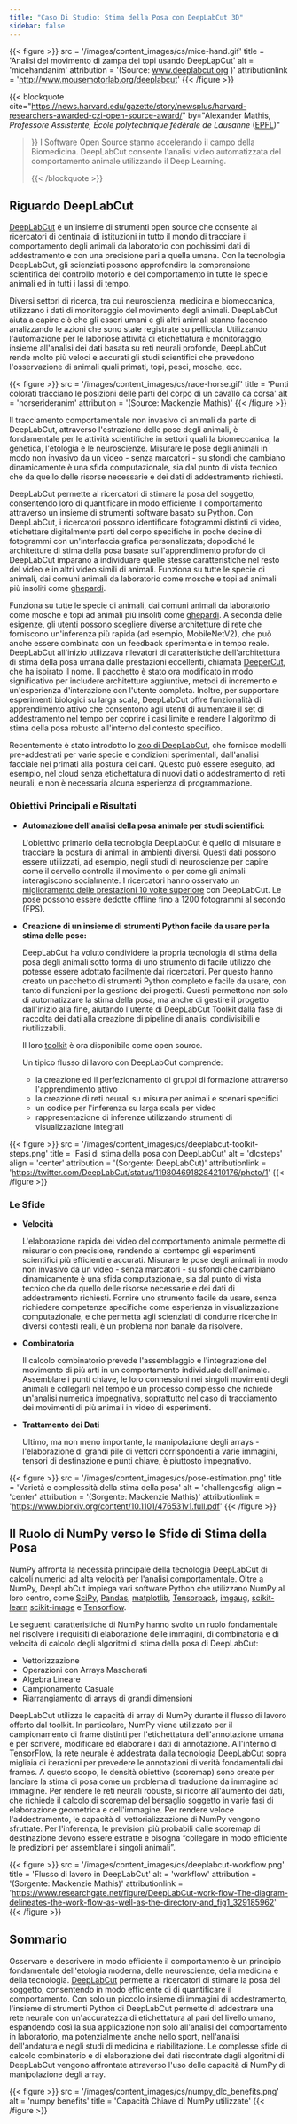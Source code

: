 ```yaml
---
title: "Caso Di Studio: Stima della Posa con DeepLabCut 3D"
sidebar: false
---
```


{{< figure >}}
src = '/images/content_images/cs/mice-hand.gif' title = 'Analisi del movimento di zampa dei topi usando DeepLapCut' alt = 'micehandanim' attribution = '(Source: www.deeplabcut.org )' attributionlink = 'http://www.mousemotorlab.org/deeplabcut'
{{< /figure >}}

{{< blockquote cite="https://news.harvard.edu/gazette/story/newsplus/harvard-researchers-awarded-czi-open-source-award/" by="Alexander Mathis, *Professore Assistente, École polytechnique fédérale de Lausanne* ([EPFL](https://www.epfl.ch/en/))"
> }} I Software Open Source stanno accelerando il campo della Biomedicina. DeepLabCut consente l'analisi video automatizzata del comportamento animale utilizzando il Deep Learning. 
> 
> {{< /blockquote >}}

## Riguardo DeepLabCut

[DeepLabCut](https://github.com/DeepLabCut/DeepLabCut) è un'insieme di strumenti open source che consente ai ricercatori di centinaia di istituzioni in tutto il mondo di tracciare il comportamento degli animali da laboratorio con pochissimi dati di addestramento e con una precisione pari a quella umana. Con la tecnologia DeepLabCut, gli scienziati possono approfondire la comprensione scientifica del controllo motorio e del comportamento in tutte le specie animali ed in tutti i lassi di tempo.

Diversi settori di ricerca, tra cui neuroscienza, medicina e biomeccanica, utilizzano i dati di monitoraggio del movimento degli animali. DeepLabCut aiuta a capire ciò che gli esseri umani e gli altri animali stanno facendo analizzando le azioni che sono state registrate su pellicola. Utilizzando l'automazione per le laboriose attività di etichettatura e monitoraggio, insieme all'analisi dei dati basata su reti neurali profonde, DeepLabCut rende molto più veloci e accurati gli studi scientifici che prevedono l'osservazione di animali quali primati, topi, pesci, mosche, ecc.

{{< figure >}}
src = '/images/content_images/cs/race-horse.gif' title = 'Punti colorati tracciano le posizioni delle parti del corpo di un cavallo da corsa' alt = 'horserideranim' attribution = '(Source: Mackenzie Mathis)'
{{< /figure >}}

Il tracciamento comportamentale non invasivo di animali da parte di DeepLabCut, attraverso l'estrazione delle pose degli animali, è fondamentale per le attività scientifiche in settori quali la biomeccanica, la genetica, l'etologia e le neuroscienze. Misurare le pose degli animali in modo non invasivo da un video - senza marcatori - su sfondi che cambiano dinamicamente è una sfida computazionale, sia dal punto di vista tecnico che da quello delle risorse necessarie e dei dati di addestramento richiesti.

DeepLabCut permette ai ricercatori di stimare la posa del soggetto, consentendo loro di quantificare in modo efficiente il comportamento attraverso un insieme di strumenti software basato su Python.  Con DeepLabCut, i ricercatori possono identificare fotogrammi distinti di video, etichettare digitalmente parti del corpo specifiche in poche decine di fotogrammi con un'interfaccia grafica personalizzata; dopodiché le architetture di stima della posa basate sull'apprendimento profondo di DeepLabCut imparano a individuare quelle stesse caratteristiche nel resto del video e in altri video simili di animali. Funziona su tutte le specie di animali, dai comuni animali da laboratorio come mosche e topi ad animali più insoliti come  [ghepardi][cheetah-movement].

Funziona su tutte le specie di animali, dai comuni animali da laboratorio come mosche e topi ad animali più insoliti come  [ghepardi][cheetah-movement].  A seconda delle esigenze, gli utenti possono scegliere diverse architetture di rete che forniscono un'inferenza più rapida (ad esempio, MobileNetV2), che può anche essere combinata con un feedback sperimentale in tempo reale. DeepLabCut all'inizio utilizzava rilevatori di caratteristiche dell'architettura di stima della posa umana dalle prestazioni eccellenti, chiamata  [DeeperCut](https://arxiv.org/abs/1605.03170), che ha ispirato il nome. Il pacchetto è stato ora modificato in modo significativo per includere architetture aggiuntive, metodi di incremento e un'esperienza d'interazione con l'utente completa. Inoltre, per supportare esperimenti biologici su larga scala, DeepLabCut offre funzionalità di apprendimento attivo che consentono agli utenti di aumentare il set di addestramento nel tempo per coprire i casi limite e rendere l'algoritmo di stima della posa robusto all'interno del contesto specifico.

Recentemente è stato introdotto lo  [zoo di DeepLabCut](https://deeplabcut.github.io/DeepLabCut/docs/ModelZoo.html), che fornisce modelli pre-addestrati per varie specie e condizioni sperimentali, dall'analisi facciale nei primati alla postura dei cani. Questo può essere eseguito, ad esempio, nel cloud senza etichettatura di nuovi dati o addestramento di reti neurali, e non è necessaria alcuna esperienza di programmazione.

### Obiettivi Principali e Risultati

* **Automazione dell'analisi della posa animale per studi scientifici:**

  L'obiettivo primario della tecnologia DeepLabCut è quello di misurare e tracciare la postura di animali in ambienti diversi. Questi dati possono essere utilizzati, ad esempio, negli studi di neuroscienze per capire come il cervello controlla il movimento o per come gli animali interagiscono socialmente. I ricercatori hanno osservato un [ miglioramento delle prestazioni 10 volte superiore](https://www.biorxiv.org/content/10.1101/457242v1) con DeepLabCut. Le pose possono essere dedotte offline fino a 1200 fotogrammi al secondo (FPS).

* **Creazione di un insieme di strumenti Python facile da usare per la stima delle pose:**

  DeepLabCut ha voluto condividere la propria tecnologia di stima della posa degli animali sotto forma di uno strumento di facile utilizzo che potesse essere adottato facilmente dai ricercatori. Per questo hanno creato un pacchetto di strumenti Python completo e facile da usare, con tanto di funzioni per la gestione dei progetti. Questi permettono non solo di automatizzare la stima della posa, ma anche di gestire il progetto dall'inizio alla fine, aiutando l'utente di DeepLabCut Toolkit dalla fase di raccolta dei dati alla creazione di pipeline di analisi condivisibili e riutilizzabili.

  Il loro [toolkit][DLCToolkit] è ora disponibile come open source.

  Un tipico flusso di lavoro con DeepLabCut comprende:

  - la creazione ed il perfezionamento di gruppi di formazione attraverso l'apprendimento attivo
  - la creazione di reti neurali su misura per animali e scenari specifici
  - un codice per l'inferenza su larga scala per video
  - rappresentazione di inferenze utilizzando strumenti di visualizzazione integrati

{{< figure >}}
src = '/images/content_images/cs/deeplabcut-toolkit-steps.png' title = 'Fasi di stima della posa con DeepLabCut' alt = 'dlcsteps' align = 'center' attribution = '(Sorgente: DeepLabCut)' attributionlink = 'https://twitter.com/DeepLabCut/status/1198046918284210176/photo/1'
{{< /figure >}}

### Le Sfide

* **Velocità**

    L'elaborazione rapida dei video del comportamento animale permette di misurarlo con precisione, rendendo al contempo gli esperimenti scientifici più efficienti e accurati. Misurare le pose degli animali in modo non invasivo da un video - senza marcatori - su sfondi che cambiano dinamicamente è una sfida computazionale, sia dal punto di vista tecnico che da quello delle risorse necessarie e dei dati di addestramento richiesti. Fornire uno strumento facile da usare, senza richiedere competenze specifiche come esperienza in visualizzazione computazionale, e che permetta agli scienziati di condurre ricerche in diversi contesti reali, è un problema non banale da risolvere.

* **Combinatoria**

    Il calcolo combinatorio prevede l'assemblaggio e l'integrazione del movimento di più arti in un comportamento individuale dell'animale. Assemblare i punti chiave, le loro connessioni nei singoli movimenti degli animali e collegarli nel tempo è un processo complesso che richiede un'analisi numerica impegnativa, soprattutto nel caso di tracciamento dei movimenti di più animali in video di esperimenti.

* **Trattamento dei Dati**

    Ultimo, ma non meno importante, la manipolazione degli arrays - l'elaborazione di grandi pile di vettori corrispondenti a varie immagini, tensori di destinazione e punti chiave, è piuttosto impegnativo.

{{< figure >}}
src = '/images/content_images/cs/pose-estimation.png' title = 'Varietà e complessità della stima della posa' alt = 'challengesfig' align = 'center' attribution = '(Sorgente: Mackenzie Mathis)' attributionlink = 'https://www.biorxiv.org/content/10.1101/476531v1.full.pdf'
{{< /figure >}}

## Il Ruolo di NumPy verso le Sfide di Stima della Posa

NumPy affronta la necessità principale della tecnologia DeepLabCut di calcoli numerici ad alta velocità per l'analisi comportamentale.  Oltre a NumPy, DeepLabCut impiega vari software Python che utilizzano NumPy al loro centro, come [SciPy](https://www.scipy.org), [Pandas](https://pandas.pydata.org), [matplotlib](https://matplotlib.org), [Tensorpack](https://github.com/tensorpack/tensorpack), [imgaug](https://github.com/aleju/imgaug), [scikit-learn](https://scikit-learn.org/stable/) [scikit-image](https://scikit-image.org) e [Tensorflow](https://www.tensorflow.org).

Le seguenti caratteristiche di NumPy hanno svolto un ruolo fondamentale nel risolvere i requisiti di elaborazione delle immagini, di combinatoria e di velocità di calcolo degli algoritmi di stima della posa di DeepLabCut:

* Vettorizzazione
* Operazioni con Arrays Mascherati
* Algebra Lineare
* Campionamento Casuale
* Riarrangiamento di arrays di grandi dimensioni

DeepLabCut utilizza le capacità di array di NumPy durante il flusso di lavoro offerto dal toolkit. In particolare, NumPy viene utilizzato per il campionamento di frame distinti per l'etichettatura dell'annotazione umana e per scrivere, modificare ed elaborare i dati di annotazione.  All'interno di TensorFlow, la rete neurale è addestrata dalla tecnologia DeepLabCut sopra migliaia di iterazioni per prevedere le annotazioni di verità fondamentali dai frames. A questo scopo, le densità obiettivo (scoremap) sono create per lanciare la stima di posa come un problema di traduzione da immagine ad immagine. Per rendere le reti neurali robuste, si ricorre all'aumento dei dati, che richiede il calcolo di scoremap del bersaglio soggetto in varie fasi di elaborazione geometrica e dell'immagine. Per rendere veloce l'addestramento, le capacità di vettorializzazione di NumPy vengono sfruttate. Per l'inferenza, le previsioni più probabili dalle scoremap di destinazione devono essere estratte e bisogna “collegare in modo efficiente le predizioni per assemblare i singoli animali”.

{{< figure >}}
src = '/images/content_images/cs/deeplabcut-workflow.png' title = 'Flusso di lavoro in DeepLabCut' alt = 'workflow' attribution = '(Sorgente: Mackenzie Mathis)' attributionlink = 'https://www.researchgate.net/figure/DeepLabCut-work-flow-The-diagram-delineates-the-work-flow-as-well-as-the-directory-and_fig1_329185962'
{{< /figure >}}

## Sommario

Osservare e descrivere in modo efficiente il comportamento è un principio fondamentale dell'etologia moderna, delle neuroscienze, della medicina e della tecnologia. [DeepLabCut](https://static1.squarespace.com/static/57f6d51c9f74566f55ecf271/t/5eab5ff7999bf94756b27481/1588289532243/NathMathis2019.pdf) permette ai ricercatori di stimare la posa del soggetto, consentendo in modo efficiente di di quantificare il comportamento. Con solo un piccolo insieme di immagini di addestramento, l'insieme di strumenti Python di DeepLabCut permette di addestrare una rete neurale con un'accuratezza di etichettatura al pari del livello umano, espandendo così la sua applicazione non solo all'analisi del comportamento in laboratorio, ma potenzialmente anche nello sport, nell'analisi dell'andatura e negli studi di medicina e riabilitazione. Le complesse sfide di calcolo combinatorio e di elaborazione dei dati riscontrate dagli algoritmi di DeepLabCut vengono affrontate attraverso l'uso delle capacità di NumPy di manipolazione degli array.

{{< figure >}}
src = '/images/content_images/cs/numpy_dlc_benefits.png' alt = 'numpy benefits' title = 'Capacità Chiave di NumPy utilizzate'
{{< /figure >}}

[cheetah-movement]: https://www.technologynetworks.com/neuroscience/articles/interview-a-deeper-cut-into-behavior-with-mackenzie-mathis-327618

[DLCToolkit]: https://github.com/DeepLabCut/DeepLabCut
